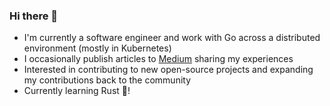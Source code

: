 ### Hi there 👋

- I'm currently a software engineer and work with Go across a distributed environment (mostly in Kubernetes)
- I occasionally publish articles to [Medium](https://medium.com/@alexsniffin) sharing my experiences
- Interested in contributing to new open-source projects and expanding my contributions back to the community
- Currently learning Rust 🦀!
